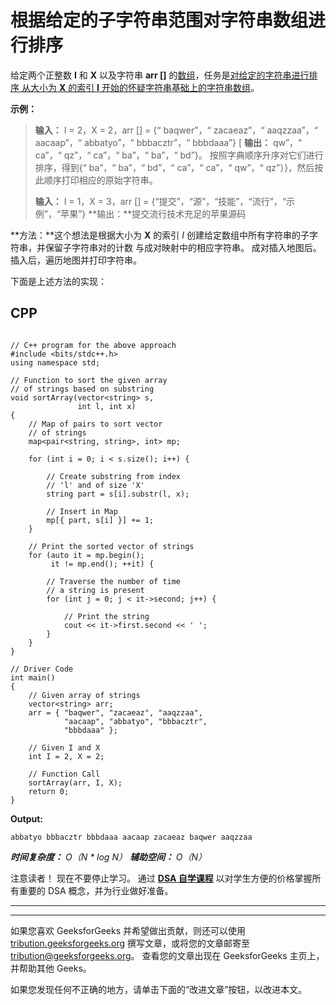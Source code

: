 # 根据给定的子字符串范围对字符串数组进行排序

给定两个正整数 **I** 和 **X** 以及字符串 **arr []** 的[数组](https://www.geeksforgeeks.org/introduction-to-arrays/)，任务是[对给定的字符串进行排序 从大小为 **X** 的索引 **I** 开始的怀疑字符串基础上的字符串数组](https://www.geeksforgeeks.org/c-program-sort-array-names-strings/)。

**示例：**

> **输入：** I = 2，X = 2，arr [] = {“ baqwer”，“ zacaeaz”，“ aaqzzaa”，“ aacaap”，“ abbatyo”，“ bbbacztr”，“ bbbdaaa”} [
> **输出：** qw”，“ ca”，“ qz”，“ ca”，“ ba”，“ ba”，“ bd”}。
> 按照字典顺序升序对它们进行排序，得到{“ ba”，“ ba”，“ bd”，“ ca”，“ ca”，“ qw”，“ qz”）}，然后按此顺序打印相应的原始字符串。
> 
> **输入：** I = 1，X = 3，arr [] = {“提交”，“源”，“技能”，“流行”，“示例”，“苹果”}
> **输出：**提交流行技术充足的苹果源码

**方法：**这个想法是根据大小为 **X** 的索引 *I* 创建给定数组中所有字符串的子字符串，并保留子字符串对的计数 与成对映射中的相应字符串。 成对插入地图后。 插入后，遍历地图并打印字符串。

下面是上述方法的实现：

## CPP

```

// C++ program for the above approach 
#include <bits/stdc++.h> 
using namespace std; 

// Function to sort the given array 
// of strings based on substring 
void sortArray(vector<string> s, 
               int l, int x) 
{ 
    // Map of pairs to sort vector 
    // of strings 
    map<pair<string, string>, int> mp; 

    for (int i = 0; i < s.size(); i++) { 

        // Create substring from index 
        // 'l' and of size 'X' 
        string part = s[i].substr(l, x); 

        // Insert in Map 
        mp[{ part, s[i] }] += 1; 
    } 

    // Print the sorted vector of strings 
    for (auto it = mp.begin(); 
         it != mp.end(); ++it) { 

        // Traverse the number of time 
        // a string is present 
        for (int j = 0; j < it->second; j++) { 

            // Print the string 
            cout << it->first.second << ' '; 
        } 
    } 
} 

// Driver Code 
int main() 
{ 
    // Given array of strings 
    vector<string> arr; 
    arr = { "baqwer", "zacaeaz", "aaqzzaa", 
            "aacaap", "abbatyo", "bbbacztr", 
            "bbbdaaa" }; 

    // Given I and X 
    int I = 2, X = 2; 

    // Function Call 
    sortArray(arr, I, X); 
    return 0; 
} 

```

**Output:**

```
abbatyo bbbacztr bbbdaaa aacaap zacaeaz baqwer aaqzzaa

```

 ***时间复杂度：** O（N * log N）
**辅助空间：** O（N）*

注意读者！ 现在不要停止学习。 通过 [**DSA 自学课程**](https://practice.geeksforgeeks.org/courses/dsa-self-paced?utm_source=geeksforgeeks&utm_medium=article&utm_campaign=gfg_article_dsa_content_bottom) 以对学生方便的价格掌握所有重要的 DSA 概念，并为行业做好准备。

* * *

* * *

如果您喜欢 GeeksforGeeks 并希望做出贡献，则还可以使用 [tribution.geeksforgeeks.org](https://contribute.geeksforgeeks.org/) 撰写文章，或将您的文章邮寄至 tribution@geeksforgeeks.org。 查看您的文章出现在 GeeksforGeeks 主页上，并帮助其他 Geeks。

如果您发现任何不正确的地方，请单击下面的“改进文章”按钮，以改进本文。